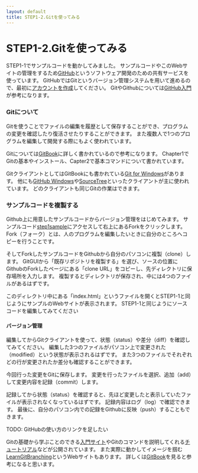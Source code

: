 ```yaml
---
layout: default
title: STEP1-2.Gitを使ってみる
---
```

# STEP1-2.Gitを使ってみる

STEP1-1でサンプルコードを動かしてみました。
サンプルコードやこのWebサイトの管理をするため[GitHub](https://github.com/)というソフトウェア開発のための共有サービスを使っています。
GitHubではGitというバージョン管理システムを用いて進めるので、最初に[アカウントを作成](https://github.com/join)してください。
GitやGithubについては[GitHub入門](http://www.slideshare.net/hideaki_honda/gitgithub-16508298)が参考になります。

### Gitについて
Gitを使うことでファイルの編集を履歴として保存することができ、プログラムの変更を確認したり復活させたりすることができます。
また複数人で1つのプログラムを編集して開発する際にもよく使われています。

Gitについては[GitBook](http://git-scm.com/book/ja)に詳しく書かれているので参考になります。
Chapter1でGitの基本やインストール、Capter2で基本コマンドについて書かれています。

GitクライアントとしてはGitBookにも書かれている[Git for Windows](http://msysgit.github.io/)があります。
他にも[GitHub Windows](https://windows.github.com/)や[SourceTree](http://www.sourcetreeapp.com/)といったクライアントが主に使われています。
どのクライアントも同じGitの作業はできます。

### サンプルコードを複製する
Github上に用意したサンプルコードからバージョン管理をはじめてみます。
サンプルコード[step1sample](https://github.com/farundorL/step1sample)にアクセスして右上にあるForkをクリックします。
Fork（フォーク）とは、人のプログラムを編集したいときに自分のところへコピーを行うことです。

そしてForkしたサンプルコードをGithubから自分のパソコンに複製（clone）します。
GitGUIから「既存リポジトリを複製する」を選び、ソースの位置にGithubのForkしたページにある「clone URL」をコピーし、先ディレクトリに保存場所を入力します。
複製するとディレクトリが保存され、中には4つのファイルがあるはずです。

このディレクトリ中にある「index.html」というファイルを開くとSTEP1-1と同じようにサンプルのWebサイトが表示されます。
STEP1-1と同じようにソースコードを編集してみてください

#### バージョン管理
編集してからGitクライアントを使って、状態（status）や差分（diff）を確認してみてください。
編集した3つのファイルがパソコン上で変更された（modified）という状態が表示されるはずです。
また3つのファイルでそれぞれどの行が変更されたか差分も確認することができます。

今回行った変更をGitに保存します。
変更を行ったファイルを選択、追加（add）して変更内容を記録（commit）します。

記録してから状態（status）を確認すると、先ほど変更したと表示していたファイルが表示されなくなっているはずです。
記録内容はログ（log）で確認できます。
最後に、自分のパソコン内での記録をGithubに反映（push）することもできます。

TODO: GitHubの使い方のリンクを足したい

Gitの基礎から学ぶことのできる[入門サイト](http://www.backlog.jp/git-guide/)やGitのコマンドを説明してくれる[チュートリアル](https://www.atlassian.com/ja/git/tutorial)などが公開されています。
また実際に動かしてイメージを掴む[LearnGitBranching](http://k.swd.cc/learnGitBranching-ja/)というWebサイトもあります。
詳しくは[GitBook](http://git-scm.com/book/ja)を見ると参考になると思います。
